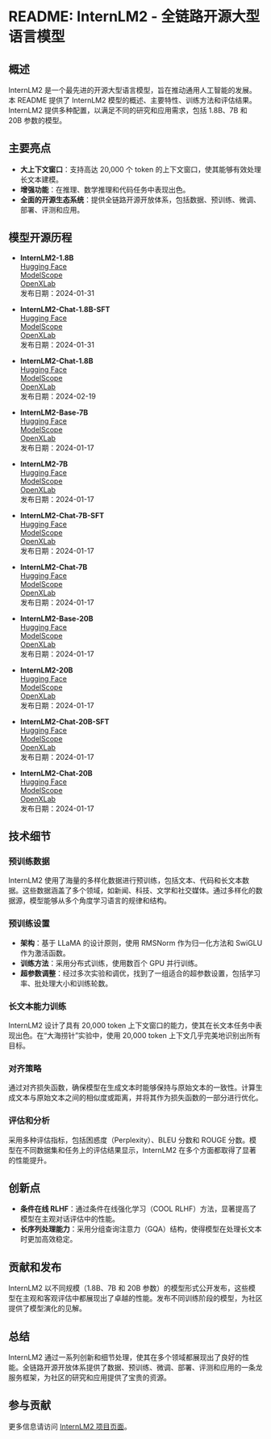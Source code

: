 # README: InternLM2 - 全链路开源大型语言模型

## 概述

InternLM2 是一个最先进的开源大型语言模型，旨在推动通用人工智能的发展。本 README 提供了 InternLM2 模型的概述、主要特性、训练方法和评估结果。InternLM2 提供多种配置，以满足不同的研究和应用需求，包括 1.8B、7B 和 20B 参数的模型。

## 主要亮点

- **大上下文窗口**：支持高达 20,000 个 token 的上下文窗口，使其能够有效处理长文本建模。
- **增强功能**：在推理、数学推理和代码任务中表现出色。
- **全面的开源生态系统**：提供全链路开源开放体系，包括数据、预训练、微调、部署、评测和应用。

## 模型开源历程

- **InternLM2-1.8B**  
  [Hugging Face](https://huggingface.co/internlm/internlm2-1_8b)  
  [ModelScope](https://www.modelscope.cn/models/Shanghai_AI_Laboratory/internlm2-1_8b/summary)  
  [OpenXLab](https://openxlab.org.cn/models/detail/OpenLMLab/internlm2-base-1.8b)  
  发布日期：2024-01-31

- **InternLM2-Chat-1.8B-SFT**  
  [Hugging Face](https://huggingface.co/internlm/internlm2-chat-1_8b-sft)  
  [ModelScope](https://www.modelscope.cn/models/Shanghai_AI_Laboratory/internlm2-chat-1_8b-sft/summary)  
  [OpenXLab](https://openxlab.org.cn/models/detail/OpenLMLab/internlm2-chat-1.8b-sft)  
  发布日期：2024-01-31

- **InternLM2-Chat-1.8B**  
  [Hugging Face](https://huggingface.co/internlm/internlm2-chat-1_8b)  
  [ModelScope](https://www.modelscope.cn/models/Shanghai_AI_Laboratory/internlm2-chat-1_8b/summary)  
  [OpenXLab](https://openxlab.org.cn/models/detail/OpenLMLab/internlm2-chat-1.8b)  
  发布日期：2024-02-19

- **InternLM2-Base-7B**  
  [Hugging Face](https://huggingface.co/internlm/internlm2-base-7b)  
  [ModelScope](https://modelscope.cn/models/Shanghai_AI_Laboratory/internlm2-base-7b/summary)  
  [OpenXLab](https://openxlab.org.cn/models/detail/OpenLMLab/internlm2-base-7b)  
  发布日期：2024-01-17

- **InternLM2-7B**  
  [Hugging Face](https://huggingface.co/internlm/internlm2-7b)  
  [ModelScope](https://modelscope.cn/models/Shanghai_AI_Laboratory/internlm2-7b/summary)  
  [OpenXLab](https://openxlab.org.cn/models/detail/OpenLMLab/internlm2-7b)  
  发布日期：2024-01-17

- **InternLM2-Chat-7B-SFT**  
  [Hugging Face](https://huggingface.co/internlm/internlm2-chat-7b-sft)  
  [ModelScope](https://modelscope.cn/models/Shanghai_AI_Laboratory/internlm2-chat-7b-sft/summary)  
  [OpenXLab](https://openxlab.org.cn/models/detail/OpenLMLab/internlm2-chat-7b-sft)  
  发布日期：2024-01-17

- **InternLM2-Chat-7B**  
  [Hugging Face](https://huggingface.co/internlm/internlm2-chat-7b)  
  [ModelScope](https://modelscope.cn/models/Shanghai_AI_Laboratory/internlm2-chat-7b/summary)  
  [OpenXLab](https://openxlab.org.cn/models/detail/OpenLMLab/internlm2-chat-7b)  
  发布日期：2024-01-17

- **InternLM2-Base-20B**  
  [Hugging Face](https://huggingface.co/internlm/internlm2-base-20b)  
  [ModelScope](https://modelscope.cn/models/Shanghai_AI_Laboratory/internlm2-base-20b/summary)  
  [OpenXLab](https://openxlab.org.cn/models/detail/OpenLMLab/internlm2-base-20b)  
  发布日期：2024-01-17

- **InternLM2-20B**  
  [Hugging Face](https://huggingface.co/internlm/internlm2-20b)  
  [ModelScope](https://modelscope.cn/models/Shanghai_AI_Laboratory/internlm2-20b/summary)  
  [OpenXLab](https://openxlab.org.cn/models/detail/OpenLMLab/internlm2-20b)  
  发布日期：2024-01-17

- **InternLM2-Chat-20B-SFT**  
  [Hugging Face](https://huggingface.co/internlm/internlm2-chat-20b-sft)  
  [ModelScope](https://modelscope.cn/models/Shanghai_AI_Laboratory/internlm2-chat-20b-sft/summary)  
  [OpenXLab](https://openxlab.org.cn/models/detail/OpenLMLab/internlm2-chat-20b-sft)  
  发布日期：2024-01-17

- **InternLM2-Chat-20B**  
  [Hugging Face](https://huggingface.co/internlm/internlm2-chat-20b)  
  [ModelScope](https://modelscope.cn/models/Shanghai_AI_Laboratory/internlm2-chat-20b/summary)  
  [OpenXLab](https://openxlab.org.cn/models/detail/OpenLMLab/internlm2-chat-20b)  
  发布日期：2024-01-17

## 技术细节

### 预训练数据

InternLM2 使用了海量的多样化数据进行预训练，包括文本、代码和长文本数据。这些数据涵盖了多个领域，如新闻、科技、文学和社交媒体。通过多样化的数据源，模型能够从多个角度学习语言的规律和结构。

### 预训练设置

- **架构**：基于 LLaMA 的设计原则，使用 RMSNorm 作为归一化方法和 SwiGLU 作为激活函数。
- **训练方法**：采用分布式训练，使用数百个 GPU 并行训练。
- **超参数调整**：经过多次实验和调优，找到了一组适合的超参数设置，包括学习率、批处理大小和训练轮数。

### 长文本能力训练

InternLM2 设计了具有 20,000 token 上下文窗口的能力，使其在长文本任务中表现出色。在“大海捞针”实验中，使用 20,000 token 上下文几乎完美地识别出所有目标。

### 对齐策略

通过对齐损失函数，确保模型在生成文本时能够保持与原始文本的一致性。计算生成文本与原始文本之间的相似度或距离，并将其作为损失函数的一部分进行优化。

### 评估和分析

采用多种评估指标，包括困惑度（Perplexity）、BLEU 分数和 ROUGE 分数。模型在不同数据集和任务上的评估结果显示，InternLM2 在多个方面都取得了显著的性能提升。

## 创新点

- **条件在线 RLHF**：通过条件在线强化学习（COOL RLHF）方法，显著提高了模型在主观对话评估中的性能。
- **长序列处理能力**：采用分组查询注意力（GQA）结构，使得模型在处理长文本时更加高效稳定。

## 贡献和发布

InternLM2 以不同规模（1.8B、7B 和 20B 参数）的模型形式公开发布，这些模型在主观和客观评估中都展现出了卓越的性能。发布不同训练阶段的模型，为社区提供了模型演化的见解。

## 总结

InternLM2 通过一系列创新和细节处理，使其在多个领域都展现出了良好的性能。全链路开源开放体系提供了数据、预训练、微调、部署、评测和应用的一条龙服务框架，为社区的研究和应用提供了宝贵的资源。

## 参与贡献

更多信息请访问 [InternLM2 项目页面](https://internlm.openxlab.org.cn)。
